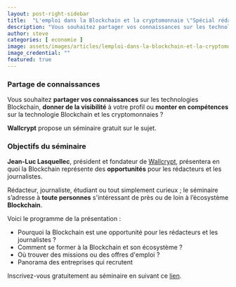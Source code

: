```yaml
---
layout: post-right-sidebar
title:  "L'emploi dans la Blockchain et la cryptomonnaie \"Spécial rédacteurs / journalistes\""
description: "Vous souhaitez partager vos connaissances sur les technologies Blockchain, donner de la visibilité à votre profil ou monter en compétences sur la technologie Blockchain et les cryptomonnaies ?"
author: steve
categories: [ economie ]
image: assets/images/articles/lemploi-dans-la-blockchain-et-la-cryptomonnaie-special-redacteurs-journalistes/1.png
image_credential: ""
featured: true
---
```


### Partage de connaissances

Vous souhaitez **partager vos connaissances** sur les technologies Blockchain, **donner de la visibilité** à votre profil ou **monter en compétences** sur la technologie Blockchain et les cryptomonnaies ?

**Wallcrypt** propose un séminaire gratuit sur le sujet.

### Objectifs du séminaire

**Jean-Luc Lasquellec**, président et fondateur de [Wallcrypt](http://www.wallcrypt.com/), présentera en quoi la Blockchain représente des **opportunités** pour les rédacteurs et les journalistes.

Rédacteur, journaliste, étudiant ou tout simplement curieux ; le séminaire s’adresse à **toute personnes** s'intéressant de près ou de loin à l’écosystème **Blockchain**.

Voici le programme de la présentation :

- Pourquoi la Blockchain est une opportunité pour les rédacteurs et les journalistes ?
- Comment se former à la Blockchain et son écosystème ?
- Où trouver des missions ou des offres d'emploi ?
- Panorama des entreprises qui recrutent

Inscrivez-vous gratuitement au séminaire en suivant ce [lien](https://app.livestorm.co/wallcrypt/emploi-dans-la-blockchain-et-la-cryptomonnaie-special-redacteurs-journalistes).